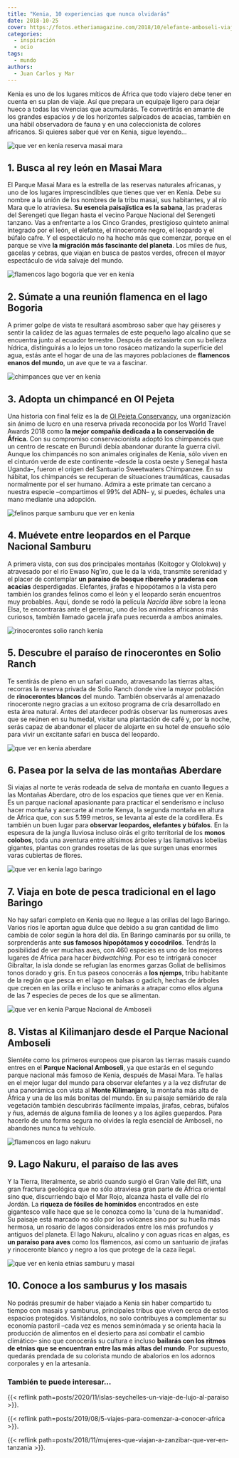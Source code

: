 ```yaml
---
title: "Kenia, 10 experiencias que nunca olvidarás"
date: 2018-10-25
cover: https://fotos.etheriamagazine.com/2018/10/elefante-amboseli-viaje-mujeres-kenia-e1566113172608.jpg
categories: 
  - inspiración
  - ocio
tags: 
  - mundo
authors: 
  - Juan Carlos y Mar
---
```


Kenia es uno de los lugares míticos de África que todo viajero debe tener en cuenta en su plan de viaje. Así que prepara un equipaje ligero para dejar hueco a todas las vivencias que acumularás. Te convertirás en amante de los grandes espacios y de los horizontes salpicados de acacias, también en una hábil observadora de fauna y en una coleccionista de colores africanos. Si quieres saber qué ver en Kenia, sigue leyendo...

![que ver en kenia reserva masai mara](https://fotos.etheriamagazine.com/2018/10/Etheria-viajes-mujeres-Kenia-e1565176651337.jpg "Migración de ñus en la Reserva Nacional Masai Mara.")

## 1\. Busca al rey león en Masai Mara

El Parque Masai Mara es la estrella de las reservas naturales africanas, y uno de los 
lugares imprescindibles que tienes que ver en Kenia. Debe su nombre a la unión de los 
nombres de la tribu masai, sus habitantes, y al río Mara que lo atraviesa. **Su esencia 
paisajística es la sabana**, las praderas del Serengeti que llegan hasta el vecino 
Parque Nacional del Serengeti tanzano. Vas a enfrentarte a los Cinco Grandes, 
prestigioso quinteto animal integrado por el león, el elefante, el rinoceronte negro, el 
leopardo y el búfalo cafre. Y el espectáculo no ha hecho más que comenzar, porque en el 
parque se vive **la migración más fascinante del planeta**. Los miles de ñus, gacelas y 
cebras, que viajan en busca de pastos verdes, ofrecen el mayor espectáculo de vida 
salvaje del mundo. 

![flamencos lago bogoria que ver en kenia](https://fotos.etheriamagazine.com/2018/10/Etheria-viaje-kenia-flamencos-e1566113011116.jpg "Flamencos enanos en el lago Bogoria.")

## 2\. Súmate a una reunión flamenca en el lago Bogoria

A primer golpe de vista te resultará asombroso saber que hay géiseres y sentir la 
calidez de las aguas termales de este pequeño lago alcalino que se encuentra junto al 
ecuador terrestre. Después de extasiarte con su belleza hídrica, distinguirás a lo lejos 
un tono rosáceo matizando la superficie del agua, estás ante el hogar de una de las 
mayores poblaciones de **flamencos enanos del mundo**, un ave que te va a fascinar. 

![chimpances que ver en kenia](https://fotos.etheriamagazine.com/2018/10/chimpance-kenia-viaje-mujeres-e1566113033583.jpg "Adopta un chimpancé en Kenia.")

## 3\. Adopta un chimpancé en Ol Pejeta

Una historia con final feliz es la de [Ol Pejeta 
Conservancy](http://www.olpejetaconservancy.org/), una organización sin ánimo de lucro 
en una reserva privada reconocida por los World Travel Awards 2018 como **la mejor 
compañía dedicada a la conservación de África**. Con su compromiso conservacionista 
adoptó los chimpancés que un centro de rescate en Burundi debía abandonar durante la 
guerra civil. Aunque los chimpancés no son animales originales de Kenia, sólo viven en 
el cinturón verde de este continente –desde la costa oeste y Senegal hasta Uganda–, 
fueron el origen del Santuario Sweetwaters Chimpanzee. En su hábitat, los chimpancés se 
recuperan de situaciones traumáticas, causadas normalmente por el ser humano. Admira a 
este primate tan cercano a nuestra especie –compartimos el 99% del ADN– y, si puedes, 
échales una mano mediante una adopción. 

![felinos parque samburu que ver en kenia](https://fotos.etheriamagazine.com/2018/10/viaje-kenia-mujeres-parque-samburu-e1566113071933.jpg "En el Parque Nacional Samburu podrás ver felinos y al gerenuc o 'gacela jirafa'.")

## 4\. Muévete entre leopardos en el Parque Nacional Samburu

A primera vista, con sus dos principales montañas (Koitogor y Ololokwe) y atravesado por 
el río Ewaso Ng’iro, que le da la vida, transmite serenidad y el placer de contemplar 
**un paraíso de bosque ribereño y praderas con acacias** desperdigadas. Elefantes, 
jirafas e hipopótamos a la vista pero también los grandes felinos como el león y el 
leopardo serán encuentros muy probables. Aquí, donde se rodó la película _Nacida libre_ 
sobre la leona Elsa, te encontrarás ante el gerenuc, uno de los animales africanos más 
curiosos, también llamado gacela jirafa pues recuerda a ambos animales. 

![rinocerontes solio ranch kenia](https://fotos.etheriamagazine.com/2018/10/rinocerontes-viajes-mujeres-kenia-e1566113098621.jpg "El paraíso de los rinocerontes se encuentra en Solio Ranch (Kenia).")

## 5\. Descubre el paraíso de rinocerontes en Solio Ranch

Te sentirás de pleno en un safari cuando, atravesando las tierras altas, recorras la 
reserva privada de Solio Ranch donde vive la mayor población de **rinocerontes blancos** 
del mundo. También observarás al amenazado rinoceronte negro gracias a un exitoso 
programa de cría desarrollado en esta área natural. Antes del atardecer podrás observar 
las numerosas aves que se reúnen en su humedal, visitar una plantación de café y, por la 
noche, serás capaz de abandonar el placer de alojarte en su hotel de ensueño sólo para 
vivir un excitante safari en busca del leopardo. 

![que ver en kenia aberdare](https://fotos.etheriamagazine.com/2018/10/aberdares-kenia-viajes-mujeres-e1566113122260.jpg "Monos colobos en Aberdare, un bosque de montaña (Kenia).")

## 6\. Pasea por la selva de las montañas Aberdare

Si viajas al norte te verás rodeada de selva de montaña en cuanto llegues a las Montañas 
Aberdare, otro de los espacios que tienes que ver en Kenia. Es un parque nacional 
apasionante para practicar el senderismo e incluso hacer montaña y acercarte al monte 
Kenya, la segunda montaña en altura de África que, con sus 5.199 metros, se levanta al 
este de la cordillera. Es también un buen lugar para **observar leopardos, elefantes y 
búfalos**. En la espesura de la jungla lluviosa incluso oirás el grito territorial de 
los **monos colobos**, toda una aventura entre altísimos árboles y las llamativas 
lobelias gigantes, plantas con grandes rosetas de las que surgen unas enormes varas 
cubiertas de flores. 

![que ver en kenia lago baringo](https://fotos.etheriamagazine.com/2018/10/lago-baringo-viaje-mujeres-kenia-e1566113146665.jpg "Pesca en el lago Baringo.")

## 7\. Viaja en bote de pesca tradicional en el lago Baringo

No hay safari completo en Kenia que no llegue a las orillas del lago Baringo. Varios 
ríos le aportan agua dulce que debido a su gran cantidad de limo cambia de color según 
la hora del día. En Baringo caminarás por su orilla, te sorprenderás ante **sus famosos 
hipopótamos y cocodrilos**. Tendrás la posibilidad de ver muchas aves, con 460 especies 
es uno de los mejores lugares de Africa para hacer _birdwatching_. Por eso te intrigará 
conocer Gibraltar, la isla donde se refugian las enormes garzas Goliat de bellísimos 
tonos dorado y gris. En tus paseos conocerás a **los njemps**, tribu habitante de la 
región que pesca en el lago en balsas o gadich, hechas de árboles que crecen en las 
orilla e incluso te animarás a atrapar como ellos alguna de las 7 especies de peces de 
los que se alimentan. 

![que ver en kenia Parque Nacional de Amboseli](https://fotos.etheriamagazine.com/2018/10/elefante-amboseli-viaje-mujeres-kenia-e1566113172608.jpg "Elefante en el Parque Nacional Amboseli (Kenia).")

## 8\. Vistas al Kilimanjaro desde el Parque Nacional Amboseli

Sientéte como los primeros europeos que pisaron las tierras masais cuando entres en el 
**Parque Nacional Amboseli**, ya que estarás en el segundo parque nacional más famoso de 
Kenia, después de Masai Mara. Te hallas en el mejor lugar del mundo para observar 
elefantes y a la vez disfrutar de una panorámica con vista al **Monte Kilimanjaro**, la 
montaña más alta de África y una de las más bonitas del mundo. En su paisaje semiárido 
de rala vegetación también descubrirás fácilmente impalas, jirafas, cebras, búfalos y 
ñus, además de alguna familia de leones y a los ágiles guepardos. Para hacerlo de una 
forma segura no olvides la regla esencial de Amboseli, no abandones nunca tu vehículo. 

![flamencos en lago nakuru](https://fotos.etheriamagazine.com/2018/10/flamencos-lago-nakuru-viajes-mujeres-e1566113198779.jpg "Flamencos en lago Nakuru (Kenia).")

## 9\. Lago Nakuru, el paraíso de las aves

Y la Tierra, literalmente, se abrió cuando surgió el Gran Valle del Rift, una gran 
fractura geológica que no sólo atraviesa gran parte de África oriental sino que, 
discurriendo bajo el Mar Rojo, alcanza hasta el valle del río Jordán. La **riqueza de 
fósiles de homínidos** encontrados en este gigantesco valle hace que se le conozca como 
la 'cuna de la humanidad'. Su paisaje está marcado no sólo por los volcanes sino por su 
huella más hermosa, un rosario de lagos considerados entre los más profundos y antiguos 
del planeta. El lago Nakuru, alcalino y con aguas ricas en algas, es **un paraíso para 
aves** como los flamencos, así como un santuario de jirafas y rinoceronte blanco y negro 
a los que protege de la caza ilegal. 

![que ver en kenia etnias samburu y masai](https://fotos.etheriamagazine.com/2018/10/samburus-masais-viaje-kenia-e1566113231970.jpg "Etnias samburu y masai (Kenia).")

## 10\. Conoce a los samburus y los masais

No podrás presumir de haber viajado a Kenia sin haber compartido tu tiempo con masais y 
samburus, principales tribus que viven cerca de estos espacios protegidos. Visitándolos, 
no solo contribuyes a complementar su economía pastoril –cada vez es menos seminómada y 
se orienta hacia la producción de alimentos en el desierto para así combatir el cambio 
climático– sino que conocerás su cultura e incluso **bailarás con los ritmos de etnias 
que se encuentran entre las más altas del mundo**. Por supuesto, quedarás prendada de su 
colorista mundo de abalorios en los adornos corporales y en la artesanía. 

### También te puede interesar...

{{< reflink path=posts/2020/11/islas-seychelles-un-viaje-de-lujo-al-paraiso >}}. 

{{< reflink path=posts/2019/08/5-viajes-para-comenzar-a-conocer-africa >}}. 

{{< reflink path=posts/2018/11/mujeres-que-viajan-a-zanzibar-que-ver-en-tanzania >}}.
